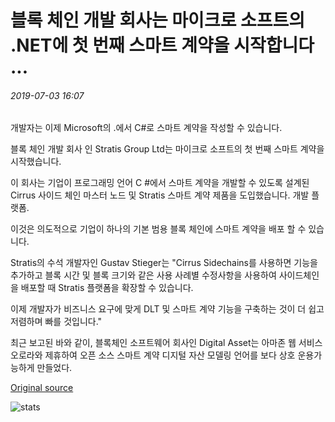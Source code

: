 # 블록 체인 개발 회사는 마이크로 소프트의 .NET에 첫 번째 스마트 계약을 시작합니다 ...

###### 2019-07-03 16:07

개발자는 이제 Microsoft의 .에서 C#로 스마트 계약을 작성할 수 있습니다.

블록 체인 개발 회사 인 Stratis Group Ltd는 마이크로 소프트의 첫 번째 스마트 계약을 시작했습니다.

이 회사는 기업이 프로그래밍 언어 C #에서 스마트 계약을 개발할 수 있도록 설계된 Cirrus 사이드 체인 마스터 노드 및 Stratis 스마트 계약 제품을 도입했습니다. 개발 플랫폼.

이것은 의도적으로 기업이 하나의 기본 범용 블록 체인에 스마트 계약을 배포 할 수 있습니다.

Stratis의 수석 개발자인 Gustav Stieger는 "Cirrus Sidechains를 사용하면 기능을 추가하고 블록 시간 및 블록 크기와 같은 사용 사례별 수정사항을 사용하여 사이드체인을 배포할 때 Stratis 플랫폼을 확장할 수 있습니다.

이제 개발자가 비즈니스 요구에 맞게 DLT 및 스마트 계약 기능을 구축하는 것이 더 쉽고 저렴하며 빠를 것입니다."

최근 보고된 바와 같이, 블록체인 소프트웨어 회사인 Digital Asset는 아마존 웹 서비스 오로라와 제휴하여 오픈 소스 스마트 계약 디지털 자산 모델링 언어를 보다 상호 운용가능하게 만들었다.

[Original source](https://cointelegraph.com/news/blockchain-dev-firm-launches-first-smart-contracts-on-microsofts-net)

![stats](https://c.statcounter.com/11760860/0/a89fa40b/1/ "stats")
